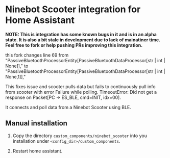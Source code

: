 # Ninebot Scooter integration for Home Assistant

**NOTE: This is integration has some known bugs in it and is in an alpha state. It is also a bit stale in development due to lack of mainatiner time. Feel free to fork or help pushing PRs improving this integration.** 


this fork changes line 69 from
"PassiveBluetoothProcessorEntity[PassiveBluetoothDataProcessor[str | int | None]]," to
"PassiveBluetoothProcessorEntity[PassiveBluetoothDataProcessor[str | int | None,1]]," 

This fixes issue and scooter pulls data  but fails to continuously pull info from scooter with error Failure while polling. TimeoutError: Did not get a response on Packet[PC -> ES_BLE, cmd=INIT, idx=00]. 

It connects and poll data from a Ninebot Scooter using BLE.

## Manual installation

1. Copy the directory `custom_components/ninebot_scooter` into you installation under
   `<config_dir>/custom_components`.

2. Restart home assistant.

